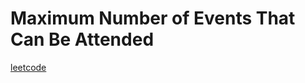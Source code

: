 Maximum Number of Events That Can Be Attended
=============================================
[leetcode](https://leetcode.com/problems/maximum-number-of-events-that-can-be-attended)
